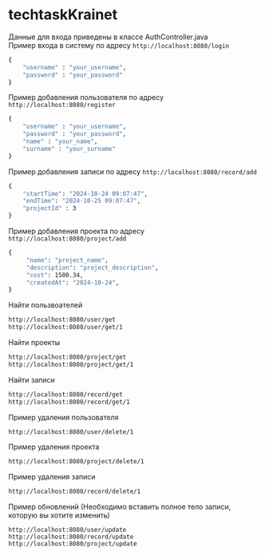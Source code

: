 ﻿# techtaskKrainet
Данные для входа приведены в классе AuthController.java<br>
Пример входа в систему по адресу ```http://localhost:8080/login```<br>
```bash
{
    "username" : "your_username",
    "password" : "your_password"
}
```
Пример добавления пользователя по адресу 
```http://localhost:8080/register```
<br>

```bash
{
    "username" : "your_username",
    "password" : "your_password",
    "name" : "your_name",
    "surname" : "your_surname"
}
```
Пример добавления записи по адресу ```http://localhost:8080/record/add``` <br>
```bash
{
    "startTime": "2024-10-24 09:07:47",
    "endTime": "2024-10-25 09:07:47",
    "projectId" : 3 
}
```
Пример добавления проекта по адресу ```http://localhost:8080/project/add``` <br>
```bash
{
     "name": "project_name",
     "description": "project_description",
     "cost": 1500.34,
     "createdAt": "2024-10-24",
}
```
Найти пользвоателей<br>
```bash
http://localhost:8080/user/get
http://localhost:8080/user/get/1
```
Найти проекты<br>
```bash
http://localhost:8080/project/get
http://localhost:8080/project/get/1
```
Найти записи <br>
```bash
http://localhost:8080/record/get
http://localhost:8080/record/get/1
```
Пример удаления пользователя <br>
```bash
http://localhost:8080/user/delete/1
```
Пример удаления проекта <br>
```bash
http://localhost:8080/project/delete/1
```
Пример удаления записи <br>
```bash
http://localhost:8080/record/delete/1
```
Пример обновлений (Необходимо вставить полное тело записи, которую вы хотите изменить) <br>
```
http://localhost:8080/user/update
http://localhost:8080/record/update
http://localhost:8080/project/update
```
